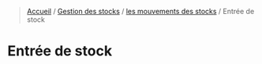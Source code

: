 > [Accueil](../index.md) / [Gestion des stocks](./index.md) / [les mouvements des stocks](./movement.md) / Entrée de stock

# Entrée de stock